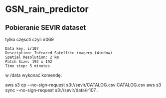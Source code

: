 # GSN_rain_predictor
## Pobieranie SEVIR dataset
tylko częscti czyli ir069
```
Data key: ir107
Description: Infrared Satellite imagery (Window)
Spatial Resolution: 2 km
Patch Size: 192 x 192
Time step: 5 minutes
```
w /data wykonać komendę:

aws s3 cp --no-sign-request s3://sevir/CATALOG.csv CATALOG.csv
aws s3 sync --no-sign-request s3://sevir/data/ir107 .
